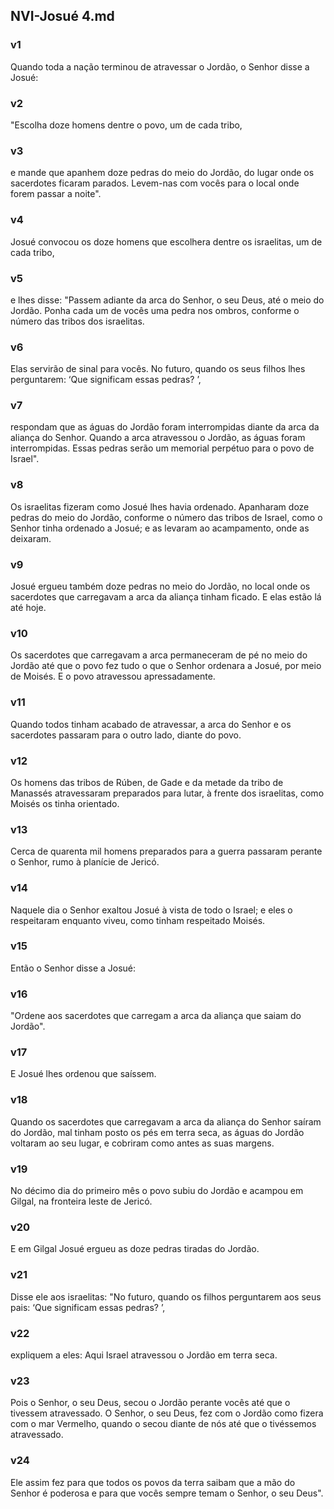 ## NVI-Josué 4.md
### v1
 Quando toda a nação terminou de atravessar o Jordão, o Senhor disse a Josué:
### v2
 "Escolha doze homens dentre o povo, um de cada tribo,
### v3
 e mande que apanhem doze pedras do meio do Jordão, do lugar onde os sacerdotes ficaram parados. Levem-nas com vocês para o local onde forem passar a noite".
### v4
 Josué convocou os doze homens que escolhera dentre os israelitas, um de cada tribo,
### v5
 e lhes disse: "Passem adiante da arca do Senhor, o seu Deus, até o meio do Jordão. Ponha cada um de vocês uma pedra nos ombros, conforme o número das tribos dos israelitas.
### v6
 Elas servirão de sinal para vocês. No futuro, quando os seus filhos lhes perguntarem: ‘Que significam essas pedras? ’,
### v7
 respondam que as águas do Jordão foram interrompidas diante da arca da aliança do Senhor. Quando a arca atravessou o Jordão, as águas foram interrompidas. Essas pedras serão um memorial perpétuo para o povo de Israel".
### v8
 Os israelitas fizeram como Josué lhes havia ordenado. Apanharam doze pedras do meio do Jordão, conforme o número das tribos de Israel, como o Senhor tinha ordenado a Josué; e as levaram ao acampamento, onde as deixaram.
### v9
 Josué ergueu também doze pedras no meio do Jordão, no local onde os sacerdotes que carregavam a arca da aliança tinham ficado. E elas estão lá até hoje.
### v10
 Os sacerdotes que carregavam a arca permaneceram de pé no meio do Jordão até que o povo fez tudo o que o Senhor ordenara a Josué, por meio de Moisés. E o povo atravessou apressadamente.
### v11
 Quando todos tinham acabado de atravessar, a arca do Senhor e os sacerdotes passaram para o outro lado, diante do povo.
### v12
 Os homens das tribos de Rúben, de Gade e da metade da tribo de Manassés atravessaram preparados para lutar, à frente dos israelitas, como Moisés os tinha orientado.
### v13
 Cerca de quarenta mil homens preparados para a guerra passaram perante o Senhor, rumo à planície de Jericó.
### v14
 Naquele dia o Senhor exaltou Josué à vista de todo o Israel; e eles o respeitaram enquanto viveu, como tinham respeitado Moisés.
### v15
 Então o Senhor disse a Josué:
### v16
 "Ordene aos sacerdotes que carregam a arca da aliança que saiam do Jordão".
### v17
 E Josué lhes ordenou que saíssem.
### v18
 Quando os sacerdotes que carregavam a arca da aliança do Senhor saíram do Jordão, mal tinham posto os pés em terra seca, as águas do Jordão voltaram ao seu lugar, e cobriram como antes as suas margens.
### v19
 No décimo dia do primeiro mês o povo subiu do Jordão e acampou em Gilgal, na fronteira leste de Jericó.
### v20
 E em Gilgal Josué ergueu as doze pedras tiradas do Jordão.
### v21
 Disse ele aos israelitas: "No futuro, quando os filhos perguntarem aos seus pais: ‘Que significam essas pedras? ’,
### v22
 expliquem a eles: Aqui Israel atravessou o Jordão em terra seca.
### v23
 Pois o Senhor, o seu Deus, secou o Jordão perante vocês até que o tivessem atravessado. O Senhor, o seu Deus, fez com o Jordão como fizera com o mar Vermelho, quando o secou diante de nós até que o tivéssemos atravessado.
### v24
 Ele assim fez para que todos os povos da terra saibam que a mão do Senhor é poderosa e para que vocês sempre temam o Senhor, o seu Deus".
